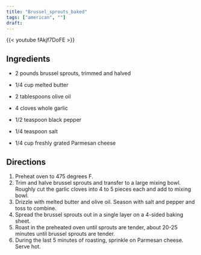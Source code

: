```yaml
---
title: "Brussel_sprouts_baked"
tags: ["american", ""]
draft:
---
```


{{< youtube fAkjf7DoFE >}}

## Ingredients

-	2  pounds brussel sprouts, trimmed and halved

-	1/4 cup melted butter

-	2 tablespoons olive oil

-	4 cloves whole garlic

-	1/2 teaspoon black pepper

-	1/4 teaspoon salt

-	1/4 cup freshly grated Parmesan cheese

## Directions

1. Preheat oven to 475 degrees F.
2. Trim and halve brussel sprouts and transfer to a large mixing bowl. Roughly cut the garlic cloves into 4 to 5 pieces each and add to mixing bowl.
3. Drizzle with melted butter and olive oil. Season with salt and pepper and toss to combine.
4. Spread the brussel sprouts out in a single layer on a 4-sided baking sheet.
5. Roast in the preheated oven until sprouts are tender, about 20-25 minutes until brussel sprouts are tender.
6. During the last 5 minutes of roasting, sprinkle on Parmesan cheese. Serve hot.